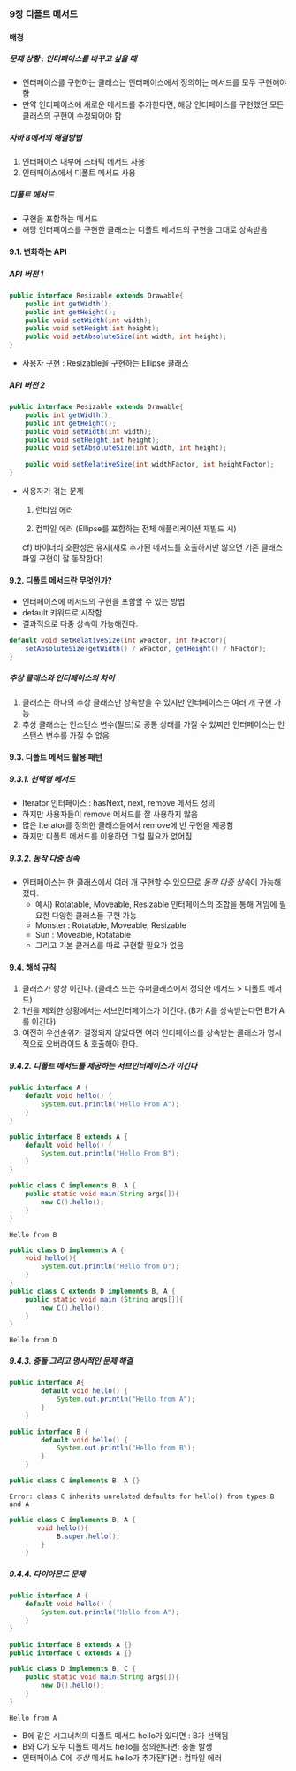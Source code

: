 ### 9장 디폴트 메서드

#### 배경

##### 문제 상황 : 인터페이스를 바꾸고 싶을 때

- 인터페이스를 구현하는 클래스는 인터페이스에서 정의하는 메서드를 모두 구현해야 함
- 만약 인터페이스에 새로운 메서드를 추가한다면, 해당 인터페이스를 구현했던 모든 클래스의 구현이 수정되어야 함

##### 자바 8에서의 해결방법

1. 인터페이스 내부에 스태틱 메서드 사용
2. 인터페이스에서 디폴트 메서드 사용

##### 디폴트 메서드

- 구현을 포함하는 메서드
- 해당 인터페이스를 구현한 클래스는 디폴트 메서드의 구현을 그대로 상속받음

#### 9.1. 변화하는 API

##### API 버전 1

```java
public interface Resizable extends Drawable{
    public int getWidth();
    public int getHeight();
    public void setWidth(int width);
    public void setHeight(int height);
    public void setAbsoluteSize(int width, int height);
}
```

- 사용자 구현 : Resizable을 구현하는 Ellipse 클래스

##### API 버전 2

```java
public interface Resizable extends Drawable{
    public int getWidth();
    public int getHeight();
    public void setWidth(int width);
    public void setHeight(int height);
    public void setAbsoluteSize(int width, int height);
    
    public void setRelativeSize(int widthFactor, int heightFactor);
}
```

- 사용자가 겪는 문제

  1) 런타임 에러

  2) 컴파일 에러 (Ellipse를 포함하는 전체 애플리케이션 재빌드 시)

  cf) 바이너리 호환성은 유지(새로 추가된 메서드를 호출하지만 않으면 기존 클래스 파일 구현이 잘 동작한다)

  

#### 9.2. 디폴트 메서드란 무엇인가?

- 인터페이스에 메서드의 구현을 포함할 수 있는 방법
- default 키워드로 시작함
- 결과적으로 다중 상속이 가능해진다.

```java
default void setRelativeSize(int wFactor, int hFactor){
    setAbsoluteSize(getWidth() / wFactor, getHeight() / hFactor);
}
```

##### 추상 클래스와 인터페이스의 차이 

1. 클래스는 하나의 추상 클래스만 상속받을 수 있지만 인터페이스는 여러 개 구현 가능
2. 추상 클래스는 인스턴스 변수(필드)로 공통 상태를 가질 수 있찌만 인터페이스는 인스턴스 변수를 가질 수 없음

#### 9.3. 디폴트 메서드 활용 패턴 

##### 9.3.1. 선택형 메서드

- Iterator 인터페이스 : hasNext, next, remove 메서드 정의
- 하지만 사용자들이 remove 메서드를 잘 사용하지 않음
- 많은 Iterator를 정의한 클래스들에서 remove에 빈 구현을 제공함
- 하지만 디폴트 메서드를 이용하면 그럴 필요가 없어짐

##### 9.3.2. 동작 다중 상속

- 인터페이스는 한 클래스에서 여러 개 구현할 수 있으므로 *동작 다중 상속*이 가능해졌다.
  - 예시) Rotatable, Moveable, Resizable 인터페이스의 조합을 통해 게임에 필요한 다양한 클래스들 구현 가능
  - Monster : Rotatable, Moveable, Resizable
  - Sun : Moveable, Rotatable
  - 그리고 기본 클래스를 따로 구현할 필요가 없음

#### 9.4. 해석 규칙

1. 클래스가 항상 이긴다. (클래스 또는 슈퍼클래스에서 정의한 메서드 > 디폴트 메서드)
2. 1번을 제외한 상황에서는 서브인터페이스가 이긴다. (B가 A를 상속받는다면 B가 A를 이긴다)
3. 여전히 우선순위가 결정되지 않았다면 여러 인터페이스를 상속받는 클래스가 명시적으로 오버라이드 & 호출해야 한다.

##### 9.4.2. 디폴트 메서드를 제공하는 서브인터페이스가 이긴다

```java
public interface A {
    default void hello() {
        System.out.println("Hello From A");
    }
}

public interface B extends A {
    default void hello() {
        System.out.println("Hello From B");
    }
}

public class C implements B, A {
    public static void main(String args[]){
        new C().hello();
    }
}
```

```
Hello from B
```



```java
public class D implements A {
    void hello(){
        System.out.println("Hello from D");
    }
}
public class C extends D implements B, A {
    public static void main (String args[]){
        new C().hello();
    }
}
```

```
Hello from D
```



##### 9.4.3. 충돌 그리고 명시적인 문제 해결

```java
public interface A{
        default void hello() {
            System.out.println("Hello from A");
        }
    }

public interface B {
        default void hello() {
            System.out.println("Hello from B");
        }
    }

public class C implements B, A {}
```

```
Error: class C inherits unrelated defaults for hello() from types B and A

```

```java
public class C implements B, A {
       void hello(){
            B.super.hello();
        }
    }

```



##### 9.4.4. 다이아몬드 문제

```java
public interface A {
    default void hello() {
        System.out.println("Hello from A");
    }
}

public interface B extends A {}
public interface C extends A {}

public class D implements B, C {
    public static void main(String args[]){
        new D().hello();
    }
}

```

```
Hello from A

```

- B에 같은 시그너쳐의 디폴트 메서드 hello가 있다면 : B가 선택됨
- B와 C가 모두 디폴트 메서드 hello를 정의한다면: 충돌 발생
- 인터페이스 C에 *추상* 메서드 hello가 추가된다면 : 컴파일 에러  



